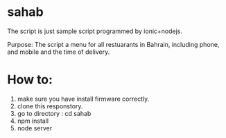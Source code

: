 # sahab

The script is just sample script programmed by ionic+nodejs.

Purpose:
The script a menu for all restuarants in Bahrain, including phone, and mobile and the time of delivery.

# How to:
1) make sure you have install firmware correctly.
2) clone this responstory.
3) go to directory : cd sahab
4) npm install
5) node server

